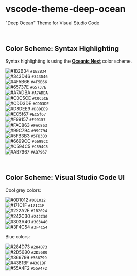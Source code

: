 # vscode-theme-deep-ocean

"Deep Ocean" Theme for Visual Studio Code

<br>

## Color Scheme: Syntax Highlighting

Syntax highlighting is using the **[Oceanic Next](https://github.com/voronianski/oceanic-next-color-scheme#color-palette)** color scheme.

![#1B2B34](https://via.placeholder.com/11/1B2B34/000000?text=+) `#1B2B34`<br>
![#343D46](https://via.placeholder.com/11/343D46/000000?text=+) `#343D46`<br>
![#4F5B66](https://via.placeholder.com/11/4F5B66/000000?text=+) `#4F5B66`<br>
![#65737E](https://via.placeholder.com/11/65737E/000000?text=+) `#65737E`<br>
![#A7ADBA](https://via.placeholder.com/11/A7ADBA/000000?text=+) `#A7ADBA`<br>
![#C0C5CE](https://via.placeholder.com/11/C0C5CE/000000?text=+) `#C0C5CE`<br>
![#CDD3DE](https://via.placeholder.com/11/CDD3DE/000000?text=+) `#CDD3DE`<br>
![#D8DEE9](https://via.placeholder.com/11/D8DEE9/000000?text=+) `#D8DEE9`<br>
![#EC5f67](https://via.placeholder.com/11/EC5f67/000000?text=+) `#EC5f67`<br>
![#F99157](https://via.placeholder.com/11/F99157/000000?text=+) `#F99157`<br>
![#FAC863](https://via.placeholder.com/11/FAC863/000000?text=+) `#FAC863`<br>
![#99C794](https://via.placeholder.com/11/99C794/000000?text=+) `#99C794`<br>
![#5FB3B3](https://via.placeholder.com/11/5FB3B3/000000?text=+) `#5FB3B3`<br>
![#6699CC](https://via.placeholder.com/11/6699CC/000000?text=+) `#6699CC`<br>
![#C594C5](https://via.placeholder.com/11/C594C5/000000?text=+) `#C594C5`<br>
![#AB7967](https://via.placeholder.com/11/AB7967/000000?text=+) `#AB7967`<br>

<br>

## Color Scheme: Visual Studio Code UI

Cool grey colors:

![#0D1012](https://via.placeholder.com/11/0D1012/000000?text=+) `#0D1012`<br>
![#171C1F](https://via.placeholder.com/11/171C1F/000000?text=+) `#171C1F`<br>
![#222A2E](https://via.placeholder.com/11/1B2024/000000?text=+) `#1B2024`<br>
![#242C30](https://via.placeholder.com/11/242C30/000000?text=+) `#242C30`<br>
![#303A40](https://via.placeholder.com/11/303A40/000000?text=+) `#303A40`<br>
![#3F4C54](https://via.placeholder.com/11/3F4C54/000000?text=+) `#3F4C54`<br>

Blue colors:

![#284D73](https://via.placeholder.com/11/284D73/000000?text=+) `#284D73`<br>
![#2D5680](https://via.placeholder.com/11/2D5680/000000?text=+) `#2D5680`<br>
![#366799](https://via.placeholder.com/11/366799/000000?text=+) `#366799`<br>
![#4381BF](https://via.placeholder.com/11/4381BF/000000?text=+) `#4381BF`<br>
![#55A4F2](https://via.placeholder.com/11/55A4F2/000000?text=+) `#55A4F2`<br>
